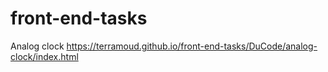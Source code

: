 # front-end-tasks

Analog clock https://terramoud.github.io/front-end-tasks/DuCode/analog-clock/index.html
